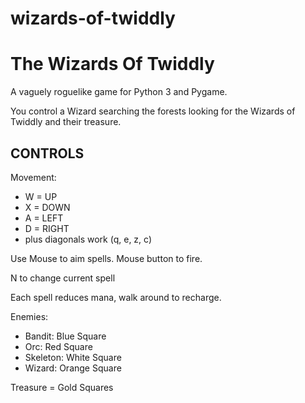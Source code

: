 # wizards-of-twiddly

The Wizards Of Twiddly
======================

A vaguely roguelike game for Python 3 and Pygame.

You control a Wizard searching the forests looking for the Wizards of Twiddly and their treasure.



CONTROLS
--------

Movement:
*  W = UP
*  X = DOWN
*  A = LEFT
*  D = RIGHT
*  plus diagonals work (q, e, z, c)

Use Mouse to aim spells. Mouse button to fire.

N to change current spell

Each spell reduces mana, walk around to recharge.


Enemies:

*  Bandit: Blue Square
*  Orc: Red Square
*  Skeleton: White Square
*  Wizard:  Orange Square

Treasure = Gold Squares


